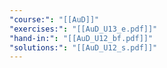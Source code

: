 ```yaml
---
"course:": "[[AuD]]"
"exercises:": "[[AuD_U13_e.pdf]]"
"hand-in:": "[[AuD_U12_bf.pdf]]"
"solutions:": "[[AuD_U12_s.pdf]]"
---
```

